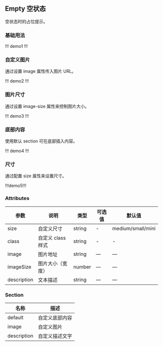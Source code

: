 ## Empty 空状态

空状态时的占位提示。

### 基础用法

!!! demo1 !!!

### 自定义图片

通过设置 image 属性传入图片 URL。

!!! demo2 !!!

### 图片尺寸

通过设置 image-size 属性来控制图片大小。

!!! demo3 !!!

### 底部内容

使用默认 section 可在底部插入内容。

!!! demo4 !!!

### 尺寸

通过配置 size 属性来设置尺寸。

!!!demo5!!!

### Attributes

| 参数        | 说明              | 类型   | 可选值 | 默认值            |
| ----------- | ----------------- | ------ | ------ | ----------------- |
| size        | 自定义尺寸        | string | -      | medium/small/mini |
| class       | 自定义 class 样式 | string | -      | -                 |
| image       | 图片地址          | string | —      | —                 |
| imageSize   | 图片大小（宽度）  | number | —      | —                 |
| description | 文本描述          | string | —      | —                 |

### Section

| 名称        | 描述           |
| ----------- | -------------- |
| default     | 自定义底部内容 |
| image       | 自定义图片     |
| description | 自定义描述文字 |
